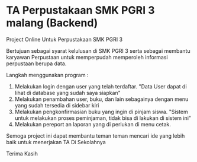 # TA Perpustakaan SMK PGRI 3 malang (Backend)
Project Online Untuk Perpustakaan SMK PGRI 3

Bertujuan sebagai syarat kelulusan di SMK PGRI 3 serta sebagai membantu karyawan Perpustaan untuk memperpudah memperoleh 
informasi perpustaan berupa data.

Langkah menggunakan program : 
1. Melakukan login dengan user yang telah terdaftar. "Data User dapat di lihat di database yang sudah saya siapkan"
2. Melakukan penambahan user, buku, dan lain sebagainya dengan menu yang sudah tersedia di sidebar kiri
3. Melakukan pengkonfirmasian buku yang ingin di pinjam siswa. "Sistem untuk melakukan proses peminjaman, tidak bisa di lakukan di sistem ini"
4. Melakukan pereport an laporan yang di perlukan di menu cetak.

Semoga project ini dapat membantu teman teman mencari ide yang lebih baik untuk menerjakan TA Di Sekolahnya

Terima Kasih

